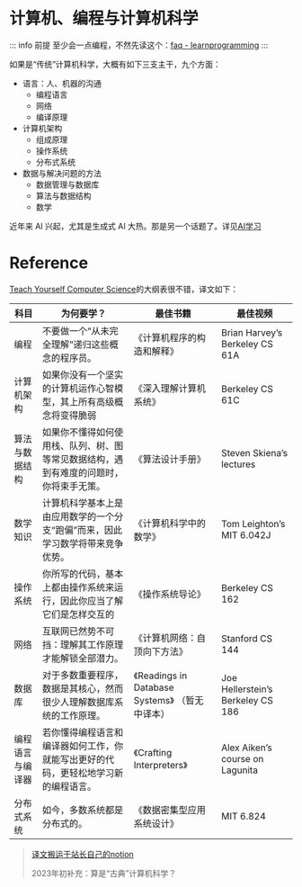 # 计算机、编程与计算机科学

::: info 前提
至少会一点编程，不然先读这个：[faq - learnprogramming](https://www.reddit.com/r/learnprogramming/wiki/faq/#wiki_getting_started)
:::

如果是“传统”计算机科学，大概有如下三支主干，九个方面：

- 语言：人、机器的沟通
    - 编程语言
    - 网络
    - 编译原理
- 计算机架构
    - 组成原理
    - 操作系统
    - 分布式系统
- 数据与解决问题的方法
    - 数据管理与数据库
    - 算法与数据结构
    - 数学

近年来 AI 兴起，尤其是生成式 AI 大热。那是另一个话题了。详见[AI学习](/AI/#学习)

# Reference

[Teach Yourself Computer Science](https://teachyourselfcs.com/)的大纲表很不错，译文如下：

| 科目       | 为何要学？                                       | 最佳书籍                                   | 最佳视频                              |
|----------|---------------------------------------------|----------------------------------------|-----------------------------------|
| 编程       | 不要做一个“从未完全理解”递归这些概念的程序员。                    | 《计算机程序的构造和解释》                          | Brian Harvey’s Berkeley CS 61A    |
| 计算机架构    | 如果你没有一个坚实的计算机运作心智模型，其上所有高级概念将变得脆弱           | 《深入理解计算机系统》                            | Berkeley CS 61C                   |
| 算法与数据结构  | 如果你不懂得如何使用栈、队列、树、图等常见数据结构，遇到有难度的问题时，你将束手无策。 | 《算法设计手册》                               | Steven Skiena’s lectures          |
| 数学知识     | 计算机科学基本上是由应用数学的一个分支“跑偏”而来，因此学习数学将带来竞争优势。    | 《计算机科学中的数学》                            | Tom Leighton’s MIT 6.042J         |
| 操作系统     | 你所写的代码，基本上都由操作系统来运行，因此你应当了解它们是怎样交互的         | 《操作系统导论》                               | Berkeley CS 162                   |
| 网络       | 互联网已然势不可挡：理解其工作原理才能解锁全部潜力。                  | 《计算机网络：自顶向下方法》                         | Stanford CS 144                   |
| 数据库      | 对于多数重要程序，数据是其核心，然而很少人理解数据库系统的工作原理。          | 《Readings in Database Systems》 （暂无中译本） | Joe Hellerstein’s Berkeley CS 186 |
| 编程语言与编译器 | 若你懂得编程语言和编译器如何工作，你就能写出更好的代码，更轻松地学习新的编程语言。   | 《Crafting Interpreters》                | Alex Aiken’s course on Lagunita   |
| 分布式系统    | 如今，多数系统都是分布式的。                              | 《数据密集型应用系统设计》                          | MIT 6.824                         |

> [译文搬运于站长自己的notion](https://gantrol.notion.site/0316a54b699f4d9f85e1ba2f1a3c1152?v=3fac5c289f6b4b689d2dc2545d7e8cc5)
> 
> 2023年初补充：算是“古典”计算机科学？
